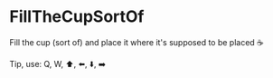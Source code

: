 # FillTheCupSortOf
Fill the cup (sort of) and place it where it's supposed to be placed ☕️

Tip, use: Q, W, ⬆️, ⬅️, ⬇️, ➡️
